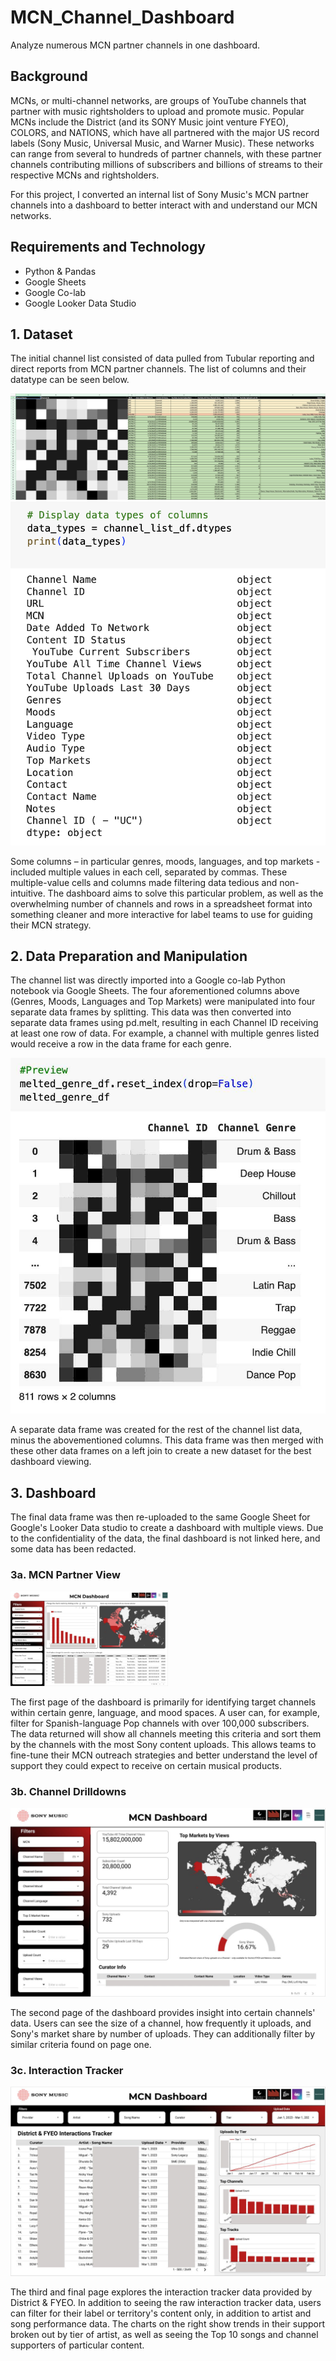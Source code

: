 # MCN_Channel_Dashboard
Analyze numerous MCN partner channels in one dashboard.

## Background
MCNs, or multi-channel networks, are groups of YouTube channels that partner with music rightsholders to upload and promote music. Popular MCNs include the District (and its SONY Music joint venture FYEO), COLORS, and NATIONS, which have all partnered with the major US record labels (Sony Music, Universal Music, and Warner Music). These networks can range from several to hundreds of partner channels, with these partner channels contributing millions of subscribers and billions of streams to their respective MCNs and rightsholders.

For this project, I converted an internal list of Sony Music's MCN partner channels into a dashboard to better interact with and understand our MCN networks.

## Requirements and Technology
* Python & Pandas
* Google Sheets
* Google Co-lab
* Google Looker Data Studio

## 1. Dataset
The initial channel list consisted of data pulled from Tubular reporting and direct reports from MCN partner channels. The list of columns and their datatype can be seen below.

![Channel_List_Redacted.jpg](https://github.com/heartgears/MCN_Channel_Dashboard/blob/main/Channel_List_Redacted.jpg)
![Channel_List_Redacted.jpg](https://github.com/heartgears/MCN_Channel_Dashboard/blob/main/Columns_List.png)

Some columns – in particular genres, moods, languages, and top markets - included multiple values in each cell, separated by commas. These multiple-value cells and columns made filtering data tedious and non-intuitive. The dashboard aims to solve this particular problem, as well as the overwhelming number of channels and rows in a spreadsheet format into something cleaner and more interactive for label teams to use for guiding their MCN strategy.

## 2. Data Preparation and Manipulation
The channel list was directly imported into a Google co-lab Python notebook via Google Sheets. The four aforementioned columns above (Genres, Moods, Languages and Top Markets) were manipulated into four separate data frames by splitting. This data was then converted into separate data frames using pd.melt, resulting in each Channel ID receiving at least one row of data. For example, a channel with multiple genres listed would receive a row in the data frame for each genre. 

![Genre_df_Redacted.jpg](https://github.com/heartgears/MCN_Channel_Dashboard/blob/main/Genre_df_Redacted.jpg)

A separate data frame was created for the rest of the channel list data, minus the abovementioned columns. This data frame was then merged with these other data frames on a left join to create a new dataset for the best dashboard viewing.

## 3. Dashboard
The final data frame was then re-uploaded to the same Google Sheet for Google's Looker Data studio to create a dashboard with multiple views. Due to the confidentiality of the data, the final dashboard is not linked here, and some data has been redacted.

### 3a. MCN Partner View

<img src="https://github.com/heartgears/MCN_Channel_Dashboard/blob/main/3a_MCN_Overview.jpg" width=50% height=50%>

The first page of the dashboard is primarily for identifying target channels within certain genre, language, and mood spaces. A user can, for example, filter for Spanish-language Pop channels with over 100,000 subscribers. The data returned will show all channels meeting this criteria and sort them by the channels with the most Sony content uploads. This allows teams to fine-tune their MCN outreach strategies and better understand the level of support they could expect to receive on certain musical products.

### 3b. Channel Drilldowns

![3b_Channel_Drilldown.jpg](https://github.com/heartgears/MCN_Channel_Dashboard/blob/main/3b_Channel_Drilldown.jpg)

The second page of the dashboard provides insight into certain channels' data. Users can see the size of a channel, how frequently it uploads, and Sony's market share by number of uploads. They can additionally filter by similar criteria found on page one.

### 3c. Interaction Tracker

![3c_Interactions.jpg](https://github.com/heartgears/MCN_Channel_Dashboard/blob/main/3c_Interactions.jpg)

The third and final page explores the interaction tracker data provided by District & FYEO. In addition to seeing the raw interaction tracker data, users can filter for their label or territory's content only, in addition to artist and song performance data. The charts on the right show trends in their support broken out by tier of artist, as well as seeing the Top 10 songs and channel supporters of particular content.



